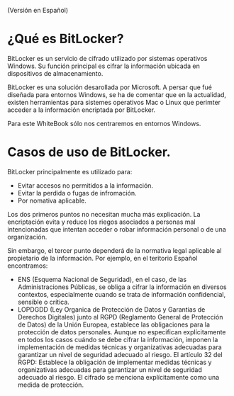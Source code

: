 (Versión en Español)

# ¿Qué es BitLocker?

BitLocker es un servicio de cifrado utilizado por sistemas operativos Windows. Su función principal es cifrar la información ubicada en dispositivos de almacenamiento.

BitLocker es una solución desarollada por Microsoft. A persar que fué diseñada para entornos Windows, se ha de comentar que en la actualidad, existen herramientas para sistemes operativos Mac o Linux que perimter acceder a la información encriptada por BitLocker.

Para este WhiteBook sólo nos centraremos en entornos Windows.

# Casos de uso de BitLocker.

BitLocker principalmente es utilizado para:

- Evitar accesos no permitidos a la información.
- Evitar la perdida o fugas de infromación.
- Por nomativa aplicable.

Los dos primeros puntos no necesitan mucha más explicación. La encriptación evita y reduce los riegos asociados a personas mal intencionadas que intentan acceder o robar información personal o de una organización.

Sin embargo, el tercer punto dependerá de la normativa legal aplicable al propietario de la información. Por ejemplo, en el teritorio Español encontramos:

- ENS (Esquema Nacional de Seguridad), en el caso, de las Administraciones Públicas, se obliga a cifrar la información en diversos contextos, especialmente cuando se trata de información confidencial, sensible o crítica.
- LOPDGDD (Ley Organica de Protección de Datos y Garantias de Derechos Digitales) junto al RGPD (Reglamento General de Protección de Datos) de la Unión Europea, establece las obligaciones para la protección de datos personales. Aunque no especifican explícitamente en todos los casos cuándo se debe cifrar la información, imponen la implementación de medidas técnicas y organizativas adecuadas para garantizar un nivel de seguridad adecuado al riesgo. El artículo 32 del RGPD: Establece la obligación de implementar medidas técnicas y organizativas adecuadas para garantizar un nivel de seguridad adecuado al riesgo. El cifrado se menciona explícitamente como una medida de protección.

 






